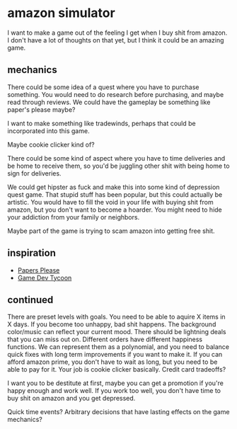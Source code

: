 # amazon simulator


I want to make a game out of the feeling I get when I buy shit from amazon.
I don't have a lot of thoughts on that yet, but I think it could be an amazing game.

## mechanics

There could be some idea of a quest where you have to purchase something.
You would need to do research before purchasing, and maybe read through reviews.
We could have the gameplay be something like paper's please maybe?

I want to make something like tradewinds, perhaps that could be incorporated into this game.

Maybe cookie clicker kind of?

There could be some kind of aspect where you have to time deliveries and be home to receive them, so you'd be juggling other shit with being home to sign for deliveries.

We could get hipster as fuck and make this into some kind of depression quest game. That stupid stuff has been popular, but this could actually be artistic.
You would have to fill the void in your life with buying shit from amazon, but you don't want to become a hoarder. You might need to hide your addiction from your family or neighbors.

Maybe part of the game is trying to scam amazon into getting free shit.

## inspiration

* [Papers Please](http://en.wikipedia.org/wiki/Papers,_Please)
* [Game Dev Tycoon](http://en.wikipedia.org/wiki/Game_Dev_Tycoon)


## continued

There are preset levels with goals. You need to be able to aquire X items in X days.
If you become too unhappy, bad shit happens.
The background color/music can reflect your current mood.
There should be lightning deals that you can miss out on.
Different orders have different happiness functions. We can represent them as a polynomial, and you need to balance quick fixes with long term improvements if you want to make it.
If you can afford amazon prime, you don't have to wait as long, but you need to be able to pay for it.
Your job is cookie clicker basically.
Credit card tradeoffs?

I want you to be destitute at first, maybe you can get a promotion if you're happy enough and work well. If you work too well, you don't have time to buy shit on amazon and you get depressed.

Quick time events?
Arbitrary decisions that have lasting effects on the game mechanics?
